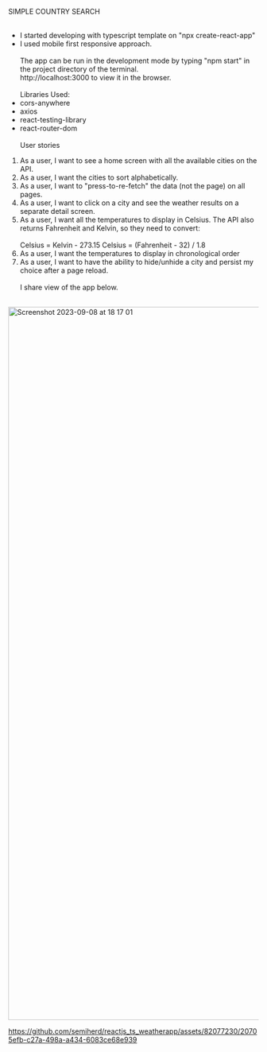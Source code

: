 SIMPLE COUNTRY SEARCH <br><br>
- I started developing with typescript template on "npx create-react-app"
- I used mobile first responsive approach.<br><br>
The app can be run in the development mode by typing "npm start" in the project directory of the terminal.<br>
http://localhost:3000 to view it in the browser.<br><br>
Libraries Used:<br>
- cors-anywhere<br>
- axios<br>
- react-testing-library<br>
- react-router-dom<br><br>
User stories<br>
1. As a user, I want to see a home screen with all the available cities on the API.
2. As a user, I want the cities to sort alphabetically.
3. As a user, I want to "press-to-re-fetch" the data (not the page) on all pages.
4. As a user, I want to click on a city and see the weather results on a separate detail screen.
5. As a user, I want all the temperatures to display in Celsius. The API also returns
Fahrenheit and Kelvin, so they need to convert:<br><br>
Celsius = Kelvin - 273.15
Celsius = (Fahrenheit - 32) / 1.8
6. As a user, I want the temperatures to display in chronological order
7. As a user, I want to have the ability to hide/unhide a city and persist my choice after a page reload.
<br><br>
I share view of the app below.<br><br>

<img width="1435" alt="Screenshot 2023-09-08 at 18 17 01" src="https://github.com/semiherd/reactjs_ts_weatherapp/assets/82077230/d925d6ae-7d5a-47b7-908f-84e00d059627">



https://github.com/semiherd/reactjs_ts_weatherapp/assets/82077230/20705efb-c27a-498a-a434-6083ce68e939

